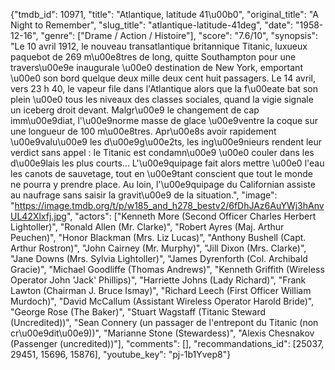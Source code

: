{"tmdb_id": 10971, "title": "Atlantique, latitude 41\u00b0", "original_title": "A Night to Remember", "slug_title": "atlantique-latitude-41deg", "date": "1958-12-16", "genre": ["Drame / Action / Histoire"], "score": "7.6/10", "synopsis": "Le 10 avril 1912, le nouveau transatlantique britannique Titanic, luxueux paquebot de 269 m\u00e8tres de long, quitte Southampton pour une travers\u00e9e inaugurale \u00e0 destination de New York, emportant \u00e0 son bord quelque deux mille deux cent huit passagers. Le 14 avril, vers 23 h 40, le vapeur file dans l'Atlantique alors que la f\u00eate bat son plein \u00e0 tous les niveaux des classes sociales, quand la vigie signale un iceberg droit devant. Malgr\u00e9 le changement de cap imm\u00e9diat, l'\u00e9norme masse de glace \u00e9ventre la coque sur une longueur de 100 m\u00e8tres. Apr\u00e8s avoir rapidement \u00e9valu\u00e9 les d\u00e9g\u00e2ts, les ing\u00e9nieurs rendent leur verdict sans appel : le Titanic est condamn\u00e9 \u00e0 couler dans les d\u00e9lais les plus courts...  L'\u00e9quipage fait alors mettre \u00e0 l'eau les canots de sauvetage, tout en \u00e9tant conscient que tout le monde ne pourra y prendre place. Au loin, l'\u00e9quipage du Californian assiste au naufrage sans saisir la gravit\u00e9 de la situation.", "image": "https://image.tmdb.org/t/p/w185_and_h278_bestv2/6fDhJAz6AuYWj3hAnvUL42Xlxfj.jpg", "actors": ["Kenneth More (Second Officer Charles Herbert Lightoller)", "Ronald Allen (Mr. Clarke)", "Robert Ayres (Maj. Arthur Peuchen)", "Honor Blackman (Mrs. Liz Lucas)", "Anthony Bushell (Capt. Arthur Rostron)", "John Cairney (Mr. Murphy)", "Jill Dixon (Mrs. Clarke)", "Jane Downs (Mrs. Sylvia Lightoller)", "James Dyrenforth (Col. Archibald Gracie)", "Michael Goodliffe (Thomas Andrews)", "Kenneth Griffith (Wireless Operator John 'Jack' Phillips)", "Harriette Johns (Lady Richard)", "Frank Lawton (Chairman J. Bruce Ismay)", "Richard Leech (First Officer William Murdoch)", "David McCallum (Assistant Wireless Operator Harold Bride)", "George Rose (The Baker)", "Stuart Wagstaff (Titanic Steward (Uncredited))", "Sean Connery (un passager de l'entrepont du Titanic (non cr\u00e9dit\u00e9))", "Marianne Stone (Stewardess)", "Alexis Chesnakov (Passenger (uncredited))"], "comments": [], "recommandations_id": [25037, 29451, 15696, 15876], "youtube_key": "pj-1b1Yvep8"}